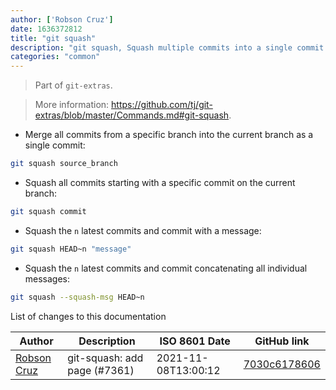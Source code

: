 ```yaml
---
author: ['Robson Cruz']
date: 1636372812
title: "git squash"
description: "git squash, Squash multiple commits into a single commit."
categories: "common"
---
```

> Part of `git-extras`.

> More information: <https://github.com/tj/git-extras/blob/master/Commands.md#git-squash>.

- Merge all commits from a specific branch into the current branch as a single commit:

```bash
git squash source_branch
```

- Squash all commits starting with a specific commit on the current branch:

```bash
git squash commit
```

- Squash the `n` latest commits and commit with a message:

```bash
git squash HEAD~n "message"
```

- Squash the `n` latest commits and commit concatenating all individual messages:

```bash
git squash --squash-msg HEAD~n
```
List of changes to this documentation


Author | Description | ISO 8601 Date | GitHub link
------|-----|-----|-----
[Robson Cruz](mailto:deadpyxel@users.noreply.github.com) | git-squash: add page (#7361) | 2021-11-08T13:00:12 | [7030c6178606](https://github.com/tldr-pages/tldr/commit/7030c617860610461dbdf7665e480c44d10f8989)

